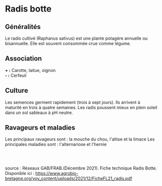 # Radis botte

## Généralités  

Le radis cultivé (Raphanus sativus) est une plante potagère annuelle ou bisannuelle. Elle est souvent consommée crue comme légume.

## Association  

**+ :**   Carotte, laitue, oignon  
**- :**   Cerfeuil

## Culture  

Les semences germent rapidement (trois à sept jours). Ils arrivent à maturité en trois à quatre semaines. Les radis poussent mieux en plein soleil dans un sol sableaux à pH neutre.


## Ravageurs et maladies  

Les principaux ravageurs sont : la mouche du chou, l'altise et la limace 
Les principales maladies sont : l'alternariose et l'hernie

<br>  
<br>
      
source : Réseaux GAB/FRAB.(Décembre 2021). Fiche technique Radis Botte. Disponible ici : https://www.agrobio-bretagne.org/voy_content/uploads/2021/12/FicheFL21_radis.pdf


